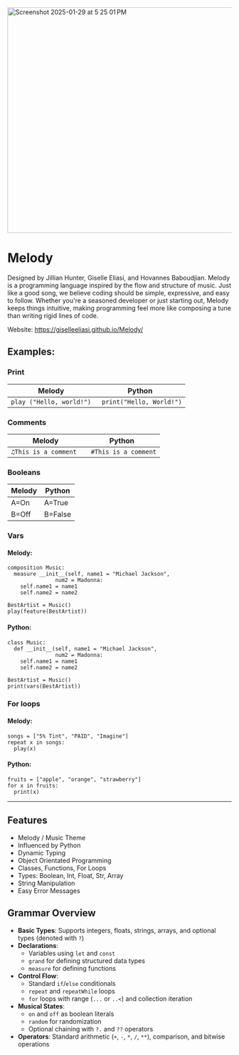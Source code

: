 <img width="506" alt="Screenshot 2025-01-29 at 5 25 01 PM" src="https://github.com/user-attachments/assets/ec711ff0-3ed8-4bac-9625-8613e5c0d49d" />

# Melody
Designed by Jillian Hunter, Giselle Eliasi, and Hovannes Baboudjian.
Melody is a programming language inspired by the flow and structure of music. Just like a good song, we believe coding should be simple, expressive, and easy to follow. Whether you're a seasoned developer or just starting out, Melody keeps things intuitive, making programming feel more like composing a tune than writing rigid lines of code. 

Website: https://giselleeliasi.github.io/Melody/

## Examples:
### **Print**
| Melody   | Python |
|----------|----------|
| ``` play ("Hello, world!") ```  | ``` print("Hello, World!")```   |

### **Comments**
| Melody   | Python |
|----------|----------|
| ``` ♫This is a comment  ```  | ``` #This is a comment```   |

### **Booleans**
| Melody   | Python |
|----------|----------|
|A=On |A=True
B=Off|B=False


### **Vars**
#### Melody:
``` 
composition Music:
  measure __init__(self, name1 = "Michael Jackson", 
               num2 = Madonna:
    self.name1 = name1
    self.name2 = name2
 
BestArtist = Music()
play(feature(BestArtist))
```
#### Python:
```
class Music:
  def __init__(self, name1 = "Michael Jackson", 
               num2 = Madonna:
    self.name1 = name1
    self.name2 = name2
 
BestArtist = Music()
print(vars(BestArtist))
```
### **For loops**
#### Melody:
```
songs = ["5% Tint", "PAID", "Imagine"]
repeat x in songs:
  play(x)
```
#### Python:
```
fruits = ["apple", "orange", "strawberry"]
for x in fruits:
  print(x)
```
________________________________________________________________________________________________________________________

## Features
- Melody / Music Theme
- Influenced by Python
- Dynamic Typing
- Object Orientated Programming
- Classes, Functions, For Loops
- Types: Boolean, Int, Float, Str, Array
- String Manipulation
- Easy Error Messages


## Grammar Overview

- **Basic Types**: Supports integers, floats, strings, arrays, and optional types (denoted with `?`)
- **Declarations**: 
  - Variables using `let` and `const`
  - `grand` for defining structured data types
  - `measure` for defining functions
- **Control Flow**:
  - Standard `if`/`else` conditionals
  - `repeat` and `repeatWhile` loops
  - `for` loops with range (`...` or `..<`) and collection iteration
- **Musical States**:
  - `on` and `off` as boolean literals
  - `random` for randomization
  - Optional chaining with `?.` and `??` operators
- **Operators**: Standard arithmetic (`+`, `-`, `*`, `/`, `**`), comparison, and bitwise operations
